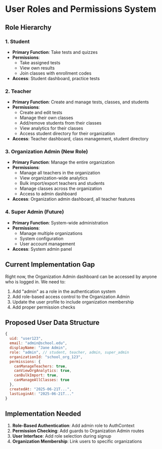 # User Roles and Permissions System

## Role Hierarchy

### 1. **Student** 
- **Primary Function**: Take tests and quizzes
- **Permissions**:
  - Take assigned tests
  - View own results
  - Join classes with enrollment codes
- **Access**: Student dashboard, practice tests

### 2. **Teacher**
- **Primary Function**: Create and manage tests, classes, and students
- **Permissions**:
  - Create and edit tests
  - Manage their own classes
  - Add/remove students from their classes
  - View analytics for their classes
  - Access student directory for their organization
- **Access**: Teacher dashboard, class management, student directory

### 3. **Organization Admin** (New Role)
- **Primary Function**: Manage the entire organization
- **Permissions**:
  - Manage all teachers in the organization
  - View organization-wide analytics
  - Bulk import/export teachers and students
  - Manage classes across the organization
  - Access to admin dashboard
- **Access**: Organization admin dashboard, all teacher features

### 4. **Super Admin** (Future)
- **Primary Function**: System-wide administration
- **Permissions**:
  - Manage multiple organizations
  - System configuration
  - User account management
- **Access**: System admin panel

## Current Implementation Gap

Right now, the Organization Admin dashboard can be accessed by anyone who is logged in. We need to:

1. Add "admin" as a role in the authentication system
2. Add role-based access control to the Organization Admin
3. Update the user profile to include organization membership
4. Add proper permission checks

## Proposed User Data Structure

```javascript
{
  uid: "user123",
  email: "admin@school.edu", 
  displayName: "Jane Admin",
  role: "admin", // student, teacher, admin, super_admin
  organizationId: "school_org_123",
  permissions: {
    canManageTeachers: true,
    canViewOrgAnalytics: true,
    canBulkImport: true,
    canManageAllClasses: true
  },
  createdAt: "2025-06-21T...",
  lastLoginAt: "2025-06-21T..."
}
```

## Implementation Needed

1. **Role-Based Authentication**: Add admin role to AuthContext
2. **Permission Checking**: Add guards to Organization Admin routes
3. **User Interface**: Add role selection during signup
4. **Organization Membership**: Link users to specific organizations
